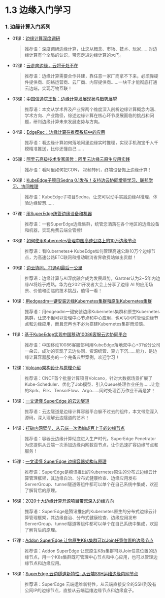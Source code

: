 # 1.3 边缘入门学习

### 1. 边缘计算入门系列

* 01课：[边缘计算深度调研](https://blog.csdn.net/younger_china/article/details/104401966)

  > 推荐语：深度调研边缘计算，让您从概念、市场、技术、玩家……对边缘计算有个全局的认识，带您走进边缘计算的大门。

* 02课：[云走向边缘，云将无处不在](https://mp.weixin.qq.com/s/jyxTYxUHD-8uVItMm7doew)

  > 推荐语：边缘计算需要合作共建，靠任意一家厂商拿不下来，必须靠硬件提供商、网络运营商、云厂商、内容提供商……一块干才能彻底打通云边端，实现万物互联！

* 03课：[中国信通院王哲：边缘计算发展现状与趋势展望](https://mp.weixin.qq.com/s/O-9BCSTvVMlI59plPt1jfA)

  > 推荐语：本文从学术界及产业界两个维度深入剖析边缘计算概念内涵、学术方向、产业路径，综述边缘计算在核心环节发展面临的挑战和问题，研判边缘计算未来发展态势与方向。

* 04课：[EdgeRec：边缘计算在推荐系统中的应用](https://mp.weixin.qq.com/s/O806chMT_BFzkA-Tuv94Hw)

  > 推荐语：看边缘计算如何落地阿里边缘实时推理，实现手机淘宝千人千模精准推送，比你还懂自己……

* 05课：[阿里云高级技术专家周哲：阿里云边缘云原生应用实践](https://mp.weixin.qq.com/s/lEwka3c5Awou48c6EbMweg)

  > 推荐语：看阿里如何把CDN， 视频转码，终端设备搬上边缘计算！

* 06课：[KubeEdge子项目Sedna 0.1发布！支持边云协同增量学习、联邦学习、协同推理](https://mp.weixin.qq.com/s/03bJV6fPmR7ZUO8RfRvkMw)

  > 推荐语：KubeEdge子项目Sedna，让您可以动手实践边缘AI推理，体验边缘智慧……

* 07课：[用SuperEdge统管边缘设备和机器](https://mp.weixin.qq.com/s/8CivIO3-VXx-0q6_0euWHw)

  > 推荐语：一套SuperEdge边缘集群，统管您洒落在各个地区的边缘设备和机器，实现免费云端全管控!

* 08课：[如何使用Kubernetes管理中国高速公路上的10万边缘节点](https://mp.weixin.qq.com/s/76MbCKPRG2VZ80bvs-xqbw)

  > 推荐语：看Kubernetes➕ KubeEdge如何管理高速公路10万个边缘节点，为高速公路ETC联网和推动取消省界收费站做出贡献！

* 09课：[边云协同，打通AI最后一公里](https://mp.weixin.qq.com/s/uPlEVYnHDNwQau7CSN4YQQ)

  > 推荐语：边缘计算与AI深度融合成为发展趋势，Gartner认为2~5年内边缘AI将趋于成熟。华为在2021开发者大会上分享了边缘 AI 的应用场景、价值和面临的技术挑战，值得一看！

* 10课：[用edgeadm一键安装边缘Kubernetes集群和原生Kubernetes集群](https://mp.weixin.qq.com/s/LATtAVu6l4gUl03sJ96tBQ)

  > 推荐语：用edgeadm一键安装边缘Kubernetes集群和原生Kubernetes集群，让您不但可以管理中心节点和中心应用，也可以同时管理边缘节点和边缘应用，而且您再也不必为搭建Kubernetes集群而烦恼。

* 11课：[基于KubeEdge实现中国移动10086客服云边协同平台](https://mp.weixin.qq.com/s/7DeJgL6qNLANj4xB-WztsQ)

  > 推荐语：中国移动10086客服部利用KubeEdge落地双中心+31省分公司一朵云，成功的实现了云边协同、资源统管、算力下沉……能力，是边缘计算容器服务的一个完备典型案例，欢迎学习！

* 12课：[Volcano架构设计与原理介绍](https://mp.weixin.qq.com/s/p5pLg998x0NbECxyz-GpZg)

  > 推荐语：CNCF首个批量计算项目Volcano，针对大数据场景扩展了Kube-Scheduler、优化了Job模型、引入Queue处理作业任务……让您的Sprk、Flik、TensorFlow、Argo……同时处理百万作业不再是梦！

* 13课：[一文读懂 SuperEdge 的云边隧道](https://mp.weixin.qq.com/s/QI5T3NWtOkRpWDepCpVY5w)

  > 推荐语：云边隧道是边缘计算容器平台躲不过去的组件，本文带您深入源码，深入理解云边隧道的艺术！

* 14课：[打破内网壁垒，从云端一次添加成百上千的边缘节点](https://mp.weixin.qq.com/s/_vzSwRFGxJCvnJa5BOZsqQ)

  > 推荐语：容器云边缘计算彻底进入生产时代，SuperEdge Penetrator 为您提供从云端一次添加边缘内网数百节点，让你迅速扩容边缘节点和服务！

* 15课：[一文读懂 SuperEdge 边缘容器架构与原理](https://mp.weixin.qq.com/s/r-H0tvZgLlI9OwQHO22WTg)

  > 推荐语：SuperEdge是腾讯推出的Kubernetes原生的分布式边缘云计算管理框架，其边缘自治、分布式健康检查、边缘应用发布ServerGroup、tunnel隧道等组件都可以单个在自己系统中集成，欢迎了解背后的原理。

* 16课：[2020十大边缘计算开源项目带您深入边缘方向](https://mp.weixin.qq.com/s/dxZFei9lQCzUYjox7LcIYg)

  > 推荐语：SuperEdge是腾讯推出的Kubernetes原生的分布式边缘云计算管理框架，其边缘自治、分布式健康检查、边缘应用发布ServerGroup、tunnel隧道等组件都可以单个在自己系统中集成，欢迎了解背后的原理。

* 17课：[Addon SuperEdge 让您原生K8s集群可以Join任意位置的边缘节点](https://mp.weixin.qq.com/s/LATtAVu6l4gUl03sJ96tBQ)

  > 推荐语：Addon SuperEdge 让您原生K8s集群可以Join任意位置的边缘节点，用一个K8s集群既可管理中心节点和中心应用，也可以管理边缘节点和边缘应用。

* 18课：[SuperEdge 云边隧道新特性: 从云端SSH运维边缘内网节点](https://mp.weixin.qq.com/s/ip-Wm5HJrtWMrtZhuRwdog)

  > 推荐语：SuperEdge 云端运维新特性，从云端直接安全的SSH到没有公网IP的边缘节点，直接从云端运维边缘节点和边缘盒子。

